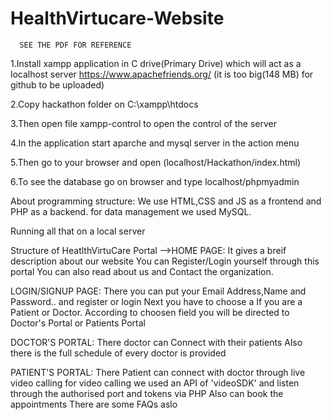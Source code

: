 # HealthVirtucare-Website
      SEE THE PDF FOR REFERENCE
1.Install xampp application in C drive(Primary Drive) which will act as a localhost server
                  https://www.apachefriends.org/
                  (it is too big(148 MB) for github to be uploaded)

2.Copy hackathon folder on 
                    C:\xampp\htdocs

3.Then open file xampp-control to open the control of the server

4.In the application start aparche and mysql server in the action menu

5.Then go to your browser and open (localhost/Hackathon/index.html)

6.To see the database go on browser and type localhost/phpmyadmin

About programming structure:
   We use HTML,CSS and JS as a frontend and PHP as a backend.
for data management we used MySQL.

Running all that on a local server



Structure of HeatlthVirtuCare Portal
-->HOME PAGE:
        It gives a breif description about our website
        You can Register/Login yourself through this portal
        You can also read about us and Contact the organization.

LOGIN/SIGNUP PAGE:
          There you can put your Email Address,Name and Password.. and register or login Next you have to choose  a If you are a Patient or Doctor.
          According to choosen field you will be directed to Doctor's Portal or Patients Portal

  DOCTOR'S PORTAL:
        There doctor can Connect with their patients
        Also there is the full schedule of every doctor is provided
        
  PATIENT'S PORTAL:
        There Patient can connect with doctor through live video calling
for video calling we used an API of  'videoSDK' and listen through the authorised port and tokens via PHP 
        Also can book the appointments
        There are some FAQs aslo
        

